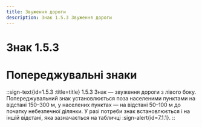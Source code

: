 ```yaml
---
title: Звуження дороги
description: Знак 1.5.3 Звуження дороги
---
```

# Знак 1.5.3
# Попереджувальні знаки
::sign-text{id=1.5.3 :title=title}
1.5.3 Знак — звуження дороги з лівого боку.
Попереджувальний знак установлюється поза населеними пунктами на відстані 150–300 м, у населених пунктах — на відстані 50–100 м до початку небезпечної ділянки. У разі потреби знак встановлюється і на іншій відстані, яка зазначається на табличці :sign-alert{id=7.1.1}.
::